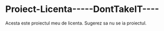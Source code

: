 # Proiect-Licenta-----DontTakeIT----
Acesta este proiectul meu de licenta. Sugerez sa nu se ia proiectul.
